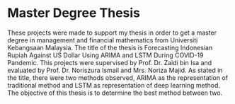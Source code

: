 # Master Degree Thesis
These projects were made to support my thesis in order to get a master degree in management and financial mathematics from Universiti Kebangsaan Malaysia.
The title of the thesis is Forecasting Indonesian Rupiah Against US Dollar Using ARIMA and LSTM During COVID-19 Pandemic. 
This projects were supervised by Prof. Dr. Zaidi bin Isa and evaluated by Prof. Dr. Noriszura Ismail and Mrs. Noriza Majid.
As stated in the title, there were two methods observed, ARIMA as the representation of traditional method and LSTM as representation of deep learning method.
The objective of this thesis is to determine the best method between two.
